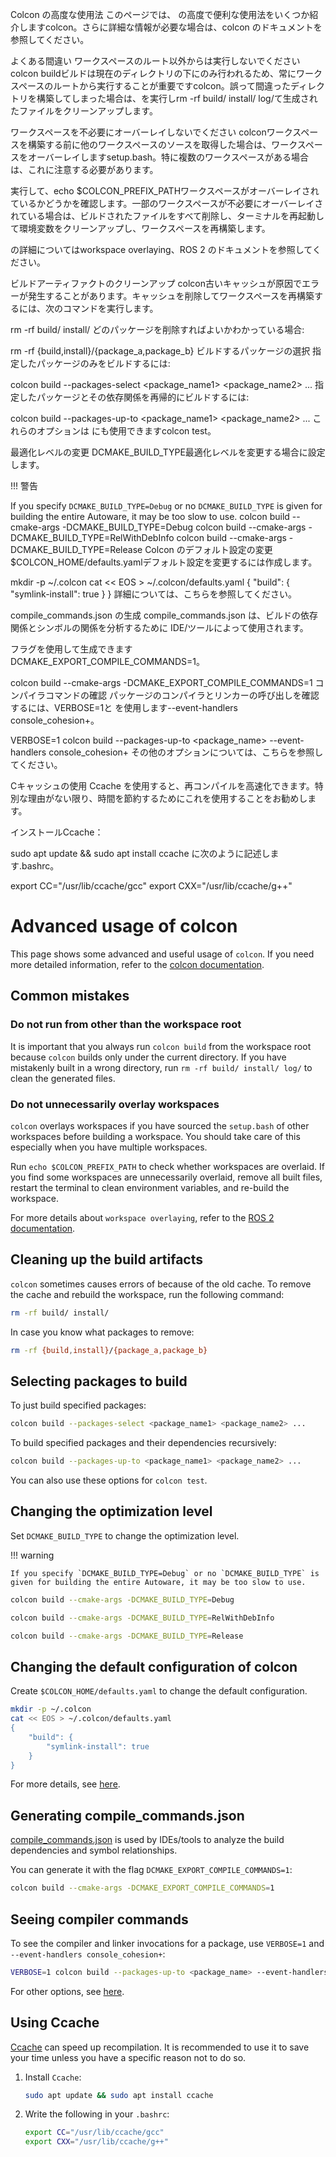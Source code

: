 Colcon の高度な使用法
このページでは、 の高度で便利な使用法をいくつか紹介しますcolcon。さらに詳細な情報が必要な場合は、colcon のドキュメントを参照してください。

よくある間違い
ワークスペースのルート以外からは実行しないでください
colcon buildビルドは現在のディレクトリの下にのみ行われるため、常にワークスペースのルートから実行することが重要ですcolcon。誤って間違ったディレクトリを構築してしまった場合は、を実行しrm -rf build/ install/ log/て生成されたファイルをクリーンアップします。

ワークスペースを不必要にオーバーレイしないでください
colconワークスペースを構築する前に他のワークスペースのソースを取得した場合は、ワークスペースをオーバーレイしますsetup.bash。特に複数のワークスペースがある場合は、これに注意する必要があります。

実行して、echo $COLCON_PREFIX_PATHワークスペースがオーバーレイされているかどうかを確認します。一部のワークスペースが不必要にオーバーレイされている場合は、ビルドされたファイルをすべて削除し、ターミナルを再起動して環境変数をクリーンアップし、ワークスペースを再構築します。

の詳細についてはworkspace overlaying、ROS 2 のドキュメントを参照してください。

ビルドアーティファクトのクリーンアップ
colcon古いキャッシュが原因でエラーが発生することがあります。キャッシュを削除してワークスペースを再構築するには、次のコマンドを実行します。

rm -rf build/ install/
どのパッケージを削除すればよいかわかっている場合:

rm -rf {build,install}/{package_a,package_b}
ビルドするパッケージの選択
指定したパッケージのみをビルドするには:

colcon build --packages-select <package_name1> <package_name2> ...
指定したパッケージとその依存関係を再帰的にビルドするには:

colcon build --packages-up-to <package_name1> <package_name2> ...
これらのオプションは にも使用できますcolcon test。

最適化レベルの変更
DCMAKE_BUILD_TYPE最適化レベルを変更する場合に設定します。

!!! 警告

If you specify `DCMAKE_BUILD_TYPE=Debug` or no `DCMAKE_BUILD_TYPE` is given for building the entire Autoware, it may be too slow to use.
colcon build --cmake-args -DCMAKE_BUILD_TYPE=Debug
colcon build --cmake-args -DCMAKE_BUILD_TYPE=RelWithDebInfo
colcon build --cmake-args -DCMAKE_BUILD_TYPE=Release
Colcon のデフォルト設定の変更
$COLCON_HOME/defaults.yamlデフォルト設定を変更するには作成します。

mkdir -p ~/.colcon
cat << EOS > ~/.colcon/defaults.yaml
{
    "build": {
        "symlink-install": true
    }
}
詳細については、こちらを参照してください。

compile_commands.json の生成
compile_commands.json は、ビルドの依存関係とシンボルの関係を分析するために IDE/ツールによって使用されます。

フラグを使用して生成できますDCMAKE_EXPORT_COMPILE_COMMANDS=1。

colcon build --cmake-args -DCMAKE_EXPORT_COMPILE_COMMANDS=1
コンパイラコマンドの確認
パッケージのコンパイラとリンカーの呼び出しを確認するには、VERBOSE=1と を使用します--event-handlers console_cohesion+。

VERBOSE=1 colcon build --packages-up-to <package_name> --event-handlers console_cohesion+
その他のオプションについては、こちらを参照してください。

Cキャッシュの使用
Ccache を使用すると、再コンパイルを高速化できます。特別な理由がない限り、時間を節約するためにこれを使用することをお勧めします。

インストールCcache：

sudo apt update && sudo apt install ccache
に次のように記述します.bashrc。

export CC="/usr/lib/ccache/gcc"
export CXX="/usr/lib/ccache/g++"

# Advanced usage of colcon

This page shows some advanced and useful usage of `colcon`.
If you need more detailed information, refer to the [colcon documentation](https://colcon.readthedocs.io/).

## Common mistakes

### Do not run from other than the workspace root

It is important that you always run `colcon build` from the workspace root because `colcon` builds only under the current directory.
If you have mistakenly built in a wrong directory, run `rm -rf build/ install/ log/` to clean the generated files.

### Do not unnecessarily overlay workspaces

`colcon` overlays workspaces if you have sourced the `setup.bash` of other workspaces before building a workspace.
You should take care of this especially when you have multiple workspaces.

Run `echo $COLCON_PREFIX_PATH` to check whether workspaces are overlaid.
If you find some workspaces are unnecessarily overlaid, remove all built files, restart the terminal to clean environment variables, and re-build the workspace.

For more details about `workspace overlaying`, refer to the [ROS 2 documentation](https://docs.ros.org/en/rolling/Tutorials/Workspace/Creating-A-Workspace.html#source-the-overlay).

## Cleaning up the build artifacts

`colcon` sometimes causes errors of because of the old cache.
To remove the cache and rebuild the workspace, run the following command:

```bash
rm -rf build/ install/
```

In case you know what packages to remove:

```bash
rm -rf {build,install}/{package_a,package_b}
```

## Selecting packages to build

To just build specified packages:

```bash
colcon build --packages-select <package_name1> <package_name2> ...
```

To build specified packages and their dependencies recursively:

```bash
colcon build --packages-up-to <package_name1> <package_name2> ...
```

You can also use these options for `colcon test`.

## Changing the optimization level

Set `DCMAKE_BUILD_TYPE` to change the optimization level.

!!! warning

    If you specify `DCMAKE_BUILD_TYPE=Debug` or no `DCMAKE_BUILD_TYPE` is given for building the entire Autoware, it may be too slow to use.

```bash
colcon build --cmake-args -DCMAKE_BUILD_TYPE=Debug
```

```bash
colcon build --cmake-args -DCMAKE_BUILD_TYPE=RelWithDebInfo
```

```bash
colcon build --cmake-args -DCMAKE_BUILD_TYPE=Release
```

## Changing the default configuration of colcon

Create `$COLCON_HOME/defaults.yaml` to change the default configuration.

```bash
mkdir -p ~/.colcon
cat << EOS > ~/.colcon/defaults.yaml
{
    "build": {
        "symlink-install": true
    }
}
```

For more details, see [here](https://colcon.readthedocs.io/en/released/user/configuration.html#defaults-yaml).

## Generating compile_commands.json

[compile_commands.json](https://colcon.readthedocs.io/en/released/user/how-to.html#cmake-packages-generating-compile-commands-json) is used by IDEs/tools to analyze the build dependencies and symbol relationships.

You can generate it with the flag `DCMAKE_EXPORT_COMPILE_COMMANDS=1`:

```bash
colcon build --cmake-args -DCMAKE_EXPORT_COMPILE_COMMANDS=1
```

## Seeing compiler commands

To see the compiler and linker invocations for a package, use `VERBOSE=1` and `--event-handlers console_cohesion+`:

```bash
VERBOSE=1 colcon build --packages-up-to <package_name> --event-handlers console_cohesion+
```

For other options, see [here](https://colcon.readthedocs.io/en/released/reference/event-handler-arguments.html).

## Using Ccache

[Ccache](https://ccache.dev/) can speed up recompilation.
It is recommended to use it to save your time unless you have a specific reason not to do so.

1. Install `Ccache`:

   ```bash
   sudo apt update && sudo apt install ccache
   ```

2. Write the following in your `.bashrc`:

   ```bash
   export CC="/usr/lib/ccache/gcc"
   export CXX="/usr/lib/ccache/g++"
   ```

